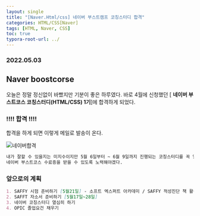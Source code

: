 ```yaml
---
layout: single
title: "[Naver.Html/css] 네이버 부스트캠프 코칭스터디 합격"
categories: HTML/CSS[Naver]
tags: [HTML, Naver, CSS]
toc: true
typora-root-url: ../
---
```

### 2022.05.03

## Naver boostcorse

오늘은 정말 정신없이 바빴지만 기분이 좋은 하루였다.
바로 4월에 신청했던 [ **네이버 부스트코스 코칭스터디(HTML/CSS) 1기**]에 합격하게 되었다.

### ‼️‼️ 합격 ‼️‼️

합격을 하게 되면 이렇게 메일로 발송이 온다.

![네이버합격](/images/2022-05-03-Naver합격/네이버합격.png)



```md
내가 잘할 수 있을지는 미지수이지만 5월 6일부터 ~ 6월 9일까지 진행되는 코칭스터디를 꼭 열심히 마무리해서
네이버 부스트코스 수료증을 받을 수 있도록 노력해야겠다.
```

### 앞으로의 계획

```md
1. SAFFY 시험 준비하기 [5월21일] - 소프트 엑스퍼트 아카데미 / SAFFY 적성진단 책 활용
2. SAFFT 자소서 준비하기 [5월17일~28일]
3. 네이버 코칭스터디 열심히 하기
4. OPIC 졸업요건 채우기
```
